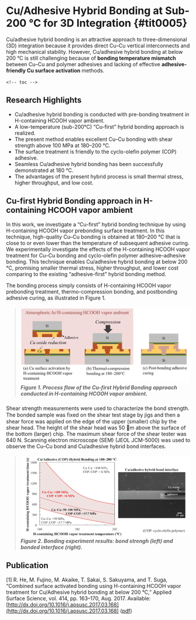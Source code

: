 # Cu/Adhesive Hybrid Bonding at Sub-200 °C for 3D Integration {#tit0005}

Cu/adhesive hybrid bonding is an attractive approach to three-dimensional \(3D\) integration because it provides direct Cu–Cu vertical interconnects and high mechanical stability. However, Cu/adhesive hybrid bonding at below 200 °C is still challenging because of **bonding temperature mismatch** between Cu–Cu and polymer adhesives and lacking of effective **adhesive-friendly Cu surface activation** methods.

`<!-- toc -->`

## Research Highlights

* Cu/adhesive hybrid bonding is conducted with pre-bonding treatment in H-containing HCOOH vapor ambient.
* A low-temperature \(sub-200°C\) “Cu-first” hybrid bonding approach is realized.
* The present method enables excellent Cu–Cu bonding with shear strength above 100 MPa at 180–200 °C.
* The surface treatment is friendly to the cyclo-olefin polymer \(COP\) adhesive.
* Seamless Cu/adhesive hybrid bonding has been successfully demonstrated at 180 °C.
* The advantages of the present hybrid process is small thermal stress, higher throughput, and low cost.

## Cu-first Hybrid Bonding approach in H-containing HCOOH vapor ambient

In this work, we investigate a “Cu-first” hybrid bonding technique by using H-containing HCOOH vapor prebonding surface treatment. In this technique, high-quality Cu–Cu bonding is obtained at 180–200 °C that is close to or even lower than the temperature of subsequent adhesive curing. We experimentally investigate the effects of the H-containing HCOOH vapor treatment for Cu–Cu bonding and cyclo-olefin polymer adhesive–adhesive bonding. This technique enables Cu/adhesive hybrid bonding at below 200 °C, promising smaller thermal stress, higher throughput, and lower cost comparing to the existing “adhesive-first” hybrid bonding method.

The bonding process simply consists of H-containing HCOOH vapor prebonding treatment, thermo-compression bonding, and postbonding adhesive curing, as illustrated in Figure 1.

> ##### ![](/img/Cu-first-hybrid-bonding.png)  Figure 1. Process flow of the Cu-first Hybrid Bonding approach conducted in H-containing HCOOH vapor ambient.

Shear strength measurements were used to characterize the bond strength. The bonded sample was ﬁxed on the shear test stage by jigs and then a shear force was applied on the edge of the upper \(smaller\) chip by the shear head. The height of the shear head was 50 m above the surface of the bottom \(larger\) chip. The maximum shear force of the shear tester was 640 N. Scanning electron microscope \(SEM\) \(JEOL JCM-5000\) was used to observe the Cu–Cu bond and Cu/adhesive hybrid bond interfaces.

> ##### ![](/img/Cu-adhesive-hybrid-bonding-results.png)Figure 2. Bonding experiment results: bond strengh \(left\) and bonded interface \(right\).

## **Publication**

\[1\] R. He, M. Fujino, M. Akaike, T. Sakai, S. Sakuyama, and T. Suga, “Combined surface activated bonding using H-containing HCOOH vapor treatment for Cu/Adhesive hybrid bonding at below 200 °C,”  Applied Surface Science, vol. 414, pp. 163–170, Aug. 2017. Available: [http://dx.doi.org/10.1016/j.apsusc.2017.03.168](http://dx.doi.org/10.1016/j.apsusc.2017.03.168) \([pdf](http://www.3dic.org/images/5/54/2017_He._H-containing_HCOOH_vapor_treatment_for_hybrid_bonding.pdf)\)

